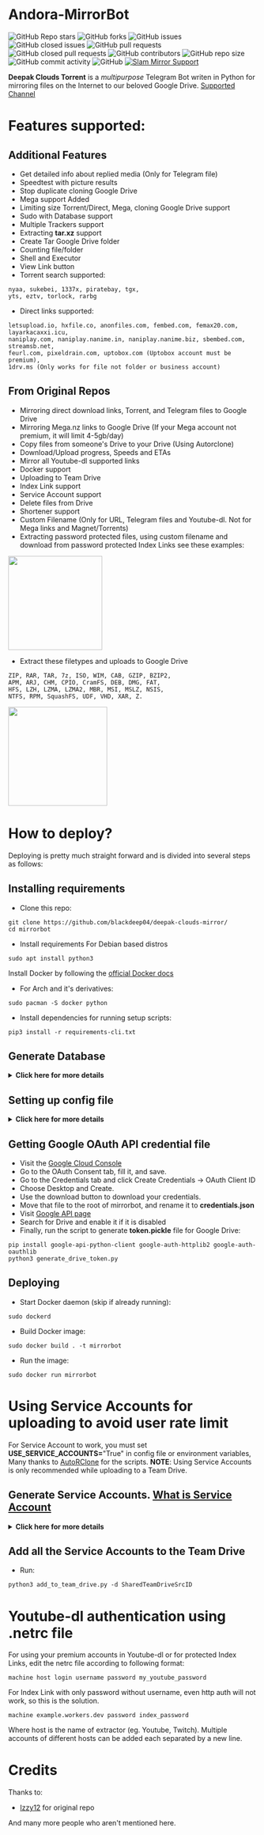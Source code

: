 # Andora-MirrorBot
![GitHub Repo stars](https://img.shields.io/github/stars/wibumylife/andora-mirrorbot?color=blue&style=flat)
![GitHub forks](https://img.shields.io/github/forks/wibumylife/andora-mirrorbot?color=green&style=flat)
![GitHub issues](https://img.shields.io/github/issues/wibumylife/andora-mirrorbot/deepak-clouds-mirror)
![GitHub closed issues](https://img.shields.io/github/issues-closed/wibumylife/andora-mirrorbot)
![GitHub pull requests](https://img.shields.io/github/issues-pr/wibumylife/andora-mirrorbot)
![GitHub closed pull requests](https://img.shields.io/github/issues-pr-closed/wibumylife/andora-mirrorbot)
![GitHub contributors](https://img.shields.io/github/contributors/wibumylife/andora-mirrorbot?style=flat)
![GitHub repo size](https://img.shields.io/github/repo-size/wibumylife/andora-mirrorbot?color=red)
![GitHub commit activity](https://img.shields.io/github/commit-activity/m/wibumylife/andora-mirrorbot)
![GitHub](https://img.shields.io/github/license/wibumylife/andora-mirrorbot)
[![Slam Mirror Support](https://img.shields.io/badge/Andora%20MirrorBot-support%20channel-blue)](https://telegram.dog/RwSZay)

**Deepak Clouds Torrent** is a _multipurpose_ Telegram Bot writen in Python for mirroring files on the Internet to our beloved Google Drive.
[Supported Channel](https://telegram.dog/RwSZay)
# Features supported:
## Additional Features
- Get detailed info about replied media (Only for Telegram file)
- Speedtest with picture results
- Stop duplicate cloning Google Drive
- Mega support Added
- Limiting size Torrent/Direct, Mega, cloning Google Drive support
- Sudo with Database support
- Multiple Trackers support
- Extracting **tar.xz** support
- Create Tar Google Drive folder
- Counting file/folder
- Shell and Executor
- View Link button
- Torrent search supported:
```
nyaa, sukebei, 1337x, piratebay, tgx,
yts, eztv, torlock, rarbg
```
- Direct links supported:
```
letsupload.io, hxfile.co, anonfiles.com, fembed.com, femax20.com, layarkacaxxi.icu,
naniplay.com, naniplay.nanime.in, naniplay.nanime.biz, sbembed.com, streamsb.net,
feurl.com, pixeldrain.com, uptobox.com (Uptobox account must be premium),
1drv.ms (Only works for file not folder or business account)
```
## From Original Repos
- Mirroring direct download links, Torrent, and Telegram files to Google Drive
- Mirroring Mega.nz links to Google Drive (If your Mega account not premium, it will limit 4-5gb/day)
- Copy files from someone's Drive to your Drive (Using Autorclone)
- Download/Upload progress, Speeds and ETAs
- Mirror all Youtube-dl supported links
- Docker support
- Uploading to Team Drive
- Index Link support
- Service Account support
- Delete files from Drive
- Shortener support
- Custom Filename (Only for URL, Telegram files and Youtube-dl. Not for Mega links and Magnet/Torrents)
- Extracting password protected files, using custom filename and download from password protected Index Links see these examples:
<p><a href="https://telegra.ph/Magneto-Python-Aria---Custom-Filename-Examples-01-20"> <img src="https://img.shields.io/badge/see%20on%20telegraph-grey?style=for-the-badge" width="190""/></a></p>

- Extract these filetypes and uploads to Google Drive
```
ZIP, RAR, TAR, 7z, ISO, WIM, CAB, GZIP, BZIP2, 
APM, ARJ, CHM, CPIO, CramFS, DEB, DMG, FAT, 
HFS, LZH, LZMA, LZMA2, MBR, MSI, MSLZ, NSIS, 
NTFS, RPM, SquashFS, UDF, VHD, XAR, Z.
```

<p><a href="https://heroku.com/deploy"> <img src="https://img.shields.io/badge/Deploy%20To%20Heroku-blueviolet?style=for-the-badge&logo=heroku" width="200""/></a></p>

# How to deploy?
Deploying is pretty much straight forward and is divided into several steps as follows:
## Installing requirements

- Clone this repo:
```
git clone https://github.com/blackdeep04/deepak-clouds-mirror/
cd mirrorbot
```

- Install requirements
For Debian based distros
```
sudo apt install python3
```
Install Docker by following the [official Docker docs](https://docs.docker.com/engine/install/debian/)

- For Arch and it's derivatives:
```
sudo pacman -S docker python
```
- Install dependencies for running setup scripts:
```
pip3 install -r requirements-cli.txt
```
## Generate Database
<details>
    <summary><b>Click here for more details</b></summary>

**1. Using ElephantSQL**
- Go to https://elephantsql.com/ and create account (skip this if you already have ElephantSQL account)
- Hit **Create New Instance**
- Follow the further instructions in the screen
- Hit **Select Region**
- Hit **Review**
- Hit **Create instance**
- Select your database name
- Copy your database url, and fill to **DATABASE_URL** in config

**2. Using Heroku PostgreSQL**
<p><a href="https://dev.to/prisma/how-to-setup-a-free-postgresql-database-on-heroku-1dc1"> <img src="https://img.shields.io/badge/see%20on%20dev.to-black?style=for-the-badge&logo=dev-dot-to" width="190""/></a></p>
</details>

## Setting up config file
<details>
    <summary><b>Click here for more details</b></summary>

```
cp config_sample.env config.env
```
- Remove the first line saying:
```
_____REMOVE_THIS_LINE_____=True
```
Fill up rest of the fields. Meaning of each fields are discussed below:
### Required Field
- **BOT_TOKEN**: The Telegram bot token that you get from [@BotFather](https://t.me/BotFather)
- **TELEGRAM_API**: This is to authenticate to your Telegram account for downloading Telegram files. You can get this from https://my.telegram.org DO NOT put this in quotes.
- **TELEGRAM_HASH**: This is to authenticate to your Telegram account for downloading Telegram files. You can get this from https://my.telegram.org
- **OWNER_ID**: The Telegram user ID (not username) of the Owner of the bot
- **DATABASE_URL**: Your Database URL. See [Generate Database](https://github.com/breakdowns/slam-mirrorbot/tree/master#generate-database) to generate database. (**NOTE**: If you deploying on Heroku using Heroku button, no need to generate database manually, because it will automatic generate database when first deploying)
- **GDRIVE_FOLDER_ID**: This is the folder ID of the Google Drive Folder to which you want to upload all the mirrors.
- **DOWNLOAD_DIR**: The path to the local folder where the downloads should be downloaded to
- **DOWNLOAD_STATUS_UPDATE_INTERVAL**: A short interval of time in seconds after which the Mirror progress message is updated. (I recommend to keep it `5` seconds at least)  
- **AUTO_DELETE_MESSAGE_DURATION**: Interval of time (in seconds), after which the bot deletes it's message (and command message) which is expected to be viewed instantly. (**Note**: Set to `-1` to never automatically delete messages)
- **UPSTREAM_REPO**: Link for Bot Upstream Repo, if you want default update, fill ```https://github.com/blackdeep04/deepak-clouds-mirror/```.
- **UPSTREAM_BRANCH**: Branch name for Bot Upstream Repo (Recommended using master branch)
### Optional Field
- **ACCOUNTS_ZIP_URL**: (Optional) Only if you want to load your service accs externally from an index link. Archive your service accs json files to a zip file directly (don't archive the accounts folder. Select all the jsons inside and zip them only instead. Name the zip file with whatever you want, it doesn't matter). Fill this with the direct link of that file.
- **TOKEN_PICKLE_URL**: (Optional) Only if you want to load your token.pickle externally from an index link. Fill this with the direct link of that file.
- **AUTHORIZED_CHATS**: Fill user_id and chat_id of you want to authorize.
- **IS_TEAM_DRIVE**: Set to `True` if `GDRIVE_FOLDER_ID` is from a Team Drive else `False` or Leave it empty.
- **USE_SERVICE_ACCOUNTS**: (Leave empty if unsure) Whether to use Service Accounts or not. For this to work see [Using service accounts](https://github.com/blackdeep04/deepak-clouds-mirror#generate-service-accounts-what-is-service-account) section below.
- **INDEX_URL**: Refer to https://github.com/ParveenBhadooOfficial/Google-Drive-Index The URL should not have any trailing '/'
- **MEGA_API_KEY**: Mega.nz api key to mirror mega.nz links. Get it from [Mega SDK Page](https://mega.nz/sdk)
- **MEGA_EMAIL_ID**: Your email id you used to sign up on mega.nz for using premium accounts (Leave th)
- **MEGA_PASSWORD**: Your password for your mega.nz account
- **BLOCK_MEGA_FOLDER**: If you want to remove mega.nz folder support, set it to `True`.
- **BLOCK_MEGA_LINKS**: If you want to remove mega.nz mirror support, set it to `True`.
- **STOP_DUPLICATE_MIRROR**: (Leave empty if unsure) if this field is set to `True`, bot will check file in Drive, if it is present in Drive, downloading will be stopped. (**Note**: File will be checked using filename, not using filehash, so this feature is not perfect yet)
- **STOP_DUPLICATE_MEGA**: (Leave empty if unsure) if this field is set to `True`, bot will check file in Drive, if it is present in Drive, downloading Mega will be stopped.
- **STOP_DUPLICATE_CLONE**: (Leave empty if unsure) if this field is set to `True`, bot will check file in Drive, if it is present in Drive, cloning will be stopped.
- **CLONE_LIMIT**: To limit cloning Google Drive (leave space between number and unit, Available units is (gb or GB, tb or TB).
- **MEGA_LIMIT**: To limit downloading Mega (leave space between number and unit, Available units is (gb or GB, tb or TB).
- **TORRENT_DIRECT_LIMIT**: To limit the Torrent/Direct mirror size, Leave space between number and unit. Available units is (gb or GB, tb or TB).
- **IMAGE_URL**: Show Image/Logo in /start message. Fill value of image your link image, use telegra.ph or any direct link image.
- **VIEW_LINK**: View Link button to open file Index Link in browser instead of direct download link, you can figure out if it's compatible with your Index code or not, open any video from you Index and check if the END of link from browser link bar is `?a=view`, if yes make it `True` it will work (Compatible with [Bhadoo Index](https://github.com/ParveenBhadooOfficial/Google-Drive-Index) Code)
- **UPTOBOX_TOKEN**: Uptobox token to mirror uptobox links. Get it from [Uptobox Premium Account](https://uptobox.com/my_account).
- **HEROKU_API_KEY**: (Only if you deploying on Heroku) Your Heroku API key, get it from https://dashboard.heroku.com/account.
- **HEROKU_APP_NAME**: (Only if you deploying on Heroku) Your Heroku app name.
- **IGNORE_PENDING_REQUESTS**: (Optional field) If you want the bot to ignore pending requests after it restarts, set this to `True`.
- **SHORTENER_API**: Fill your Shortener api key if you are using Shortener.
- **SHORTENER**: if you want to use Shortener in Gdrive and index link, fill Shortener url here. Examples:
```
exe.io, gplinks.in, shrinkme.io, urlshortx.com, shortzon.com
```

Above are the supported url Shorteners. Except these only some url Shorteners are supported.

**Note**: You can limit maximum concurrent downloads by changing the value of **MAX_CONCURRENT_DOWNLOADS** in aria.sh. By default, it's set to `7`.
### Add more buttons (Optional Field)
Three buttons are already added of Drive Link, Index Link, and View Link, you can add extra buttons, these are optional, if you don't know what are below entries, simply leave them, don't fill anything in them.
- **BUTTON_FOUR_NAME**:
- **BUTTON_FOUR_URL**:
- **BUTTON_FIVE_NAME**:
- **BUTTON_FIVE_URL**:
- **BUTTON_SIX_NAME**:
- **BUTTON_SIX_URL**:

</details>

## Getting Google OAuth API credential file
- Visit the [Google Cloud Console](https://console.developers.google.com/apis/credentials)
- Go to the OAuth Consent tab, fill it, and save.
- Go to the Credentials tab and click Create Credentials -> OAuth Client ID
- Choose Desktop and Create.
- Use the download button to download your credentials.
- Move that file to the root of mirrorbot, and rename it to **credentials.json**
- Visit [Google API page](https://console.developers.google.com/apis/library)
- Search for Drive and enable it if it is disabled
- Finally, run the script to generate **token.pickle** file for Google Drive:
```
pip install google-api-python-client google-auth-httplib2 google-auth-oauthlib
python3 generate_drive_token.py
```

## Deploying

- Start Docker daemon (skip if already running):
```
sudo dockerd
```
- Build Docker image:
```
sudo docker build . -t mirrorbot
```
- Run the image:
```
sudo docker run mirrorbot
```



# Using Service Accounts for uploading to avoid user rate limit
For Service Account to work, you must set **USE_SERVICE_ACCOUNTS=**"True" in config file or environment variables, 
Many thanks to [AutoRClone](https://github.com/xyou365/AutoRclone) for the scripts.
**NOTE**: Using Service Accounts is only recommended while uploading to a Team Drive.

## Generate Service Accounts. [What is Service Account](https://cloud.google.com/iam/docs/service-accounts)
<details>
    <summary><b>Click here for more details</b></summary>

Let us create only the Service Accounts that we need. 
**Warning**: abuse of this feature is not the aim of this project and we do **NOT** recommend that you make a lot of projects, just one project and 100 SAs allow you plenty of use, its also possible that over abuse might get your projects banned by Google. 

**NOTE:** 1 Service Account can copy around 750gb a day, 1 project can make 100 Service Accounts so that's 75tb a day, for most users this should easily suffice.
```
python3 gen_sa_accounts.py --quick-setup 1 --new-only
```
A folder named accounts will be created which will contain keys for the Service Accounts.

Or you can create Service Accounts to current project, no need to create new one

- List your projects ids
```
python3 gen_sa_accounts.py --list-projects
```
- Enable services automatically by this command
```
python3 gen_sa_accounts.py --enable-services $PROJECTID
```
- Create Sevice Accounts to current project
```
python3 gen_sa_accounts.py --create-sas $PROJECTID
```
- Download Sevice Accounts as accounts folder
```
python3 gen_sa_accounts.py --download-keys $PROJECTID
```
If you want to add Service Accounts to Google Group, follow these steps

- Mount accounts folder
```
cd accounts
```
- Grab emails form all accounts to emails.txt file that would be created in accounts folder
```
grep -oPh '"client_email": "\K[^"]+' *.json > emails.txt
```
- Unmount acounts folder
```
cd -
```
Then add emails from emails.txt to Google Group, after that add Google Group to your Shared Drive and promote it to manager.

**NOTE**: If you have created SAs in past from this script, you can also just re download the keys by running:
```
python3 gen_sa_accounts.py --download-keys project_id
```

</details>

## Add all the Service Accounts to the Team Drive
- Run:
```
python3 add_to_team_drive.py -d SharedTeamDriveSrcID
```

# Youtube-dl authentication using .netrc file
For using your premium accounts in Youtube-dl or for protected Index Links, edit the netrc file according to following format:
```
machine host login username password my_youtube_password
```
For Index Link with only password without username, even http auth will not work, so this is the solution.
```
machine example.workers.dev password index_password
```
Where host is the name of extractor (eg. Youtube, Twitch). Multiple accounts of different hosts can be added each separated by a new line.

# Credits

Thanks to:
- [Izzy12](https://github.com/lzzy12/) for original repo

And many more people who aren't mentioned here.
